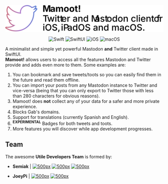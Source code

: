 <img src="./assets/logo.svg" align="center" />

<div align="center">

![Swift](https://img.shields.io/badge/Swift-v5.1-orange) ![SwiftUI](https://img.shields.io/badge/-SwiftUI-blue) ![iOS](https://img.shields.io/badge/iOS-13%2B-blueviolet) ![macOS](https://img.shields.io/badge/macOS-Catalina-red)

</div>

A minimalist and simple yet powerful Mastodon **and** Twitter client made in SwiftUI.<br>
**Mamoot!** allows users to access all the features Mastodon and Twitter provide and adds even more to them. Some examples are:

1. You can bookmark and save tweets/toots so you can easily find them in the future and read them offline.
2. You can import your posts from any Mastodon instance to Twitter and vice-versa (being that you can only export to Twitter those with less than 280 characters for obvious reasons).
3. Mamoot! does **not** collect any of your data for a safer and more private experience.
4. Blocks Gab's domains.
6. Support for translations (currently Spanish and English).
7. <sup>**EXPERIMENTAL**</sup> Badges for both tweets and toots.
8. More features you will discover while app development progresses.

## Team
The awesome **Utile Developers Team** is formed by:

- **Semiak** | <a href="https://github.com/iAlex11" rel="some text"><img href="example.com" src="https://ialex11.github.io/assets/github.svg" width="16" height="16" title="500px" alt="500px"></a> <a href="https://www.reddit.com/u/iAlex11" rel="some text"><img href="example.com" src="https://ialex11.github.io/assets/reddit.svg" width="16" height="16" title="500px" alt="500px"></a> <a href="https://twitter.com/semiak_" rel="some text"><img href="example.com" src="https://ialex11.github.io/assets/twitter.svg" width="16" height="16" title="500px" alt="500px"></a>

- **JoeyPi** | <a href="https://github.com/joePichardo" rel="some text"><img href="example.com" src="https://ialex11.github.io/assets/github.svg" width="16" height="16" title="500px" alt="500px"></a> <a href="https://www.reddit.com/user/JoeyPi" rel="some text"><img href="example.com" src="https://ialex11.github.io/assets/reddit.svg" width="16" height="16" title="500px" alt="500px"></a>
